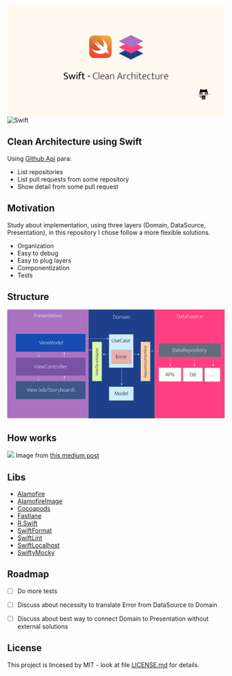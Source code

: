 ![](GithubMidia.png)
![Swift](https://github.com/Tavernari/IOSArchitecture/workflows/Swift/badge.svg?branch=master)
## **Clean Architecture using Swift**

Using  [Github Api](https://developer.github.com/v3/search/) para:
- List repositories
- List pull requests from some repository
- Show detail from some pull request

## Motivation
 Study about implementation, using three layers (Domain, DataSource, Presentation), in this repository I chose follow a more flexible solutions.

- Organization
- Easy to debug
- Easy to plug layers
- Componentization 
- Tests

## Structure

![](example.png)

## How works
![](https://miro.medium.com/max/2950/1*N3ypUNMUGv87qUL57JyqJA.png)
Image from [this medium post](https://tech.olx.com/clean-architecture-and-mvvm-on-ios-c9d167d9f5b3 "this post")
## Libs
* [Alamofire](https://github.com/Alamofire/Alamofire)
* [AlamofireImage](https://github.com/Alamofire/AlamofireImage)
* [Cocoapods](https://cocoapods.org)
* [Fastlane](https://fastlane.tools)
* [R.Swift](https://github.com/mac-cain13/R.swift)
* [SwiftFormat](https://github.com/nicklockwood/SwiftFormat)
* [SwiftLint](https://github.com/realm/SwiftLint)
* [SwiftLocalhost](https://github.com/depoon/SwiftLocalhost)
* [SwiftyMocky](https://github.com/MakeAWishFoundation/SwiftyMocky)

## Roadmap
- [ ] Do more tests
- [ ] Discuss about necessity to translate Error from DataSource to Domain
- [ ] Discuss about best way to connect Domain to Presentation without external solutions


## License
This project is lincesed by MIT - look at file [LICENSE.md](LICENSE) for details.
